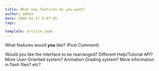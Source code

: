 ```yaml
---
title: What new features do you want?
author: admin
date: 2008-01-27 6:07:45
tags: 

template: article.jade
---
```


What features would **you** like? (Post Comment)

Would you like the interface to be rearranged? Different Help/Tutorial API? More User-Oriented system? Animation Grading system? More information in flash files? etc?
